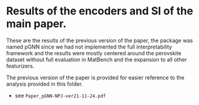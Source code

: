 # Results of the encoders and SI of the main paper.

These are the results of the previous version of the paper, the package was named pGNN since we had not implemented the full interpretability framework and the results were mostly centered around the perovskite dataset without full evaluation in MatBench and the expansion to all other featurizers.

The previous version of the paper is provided for easier reference to the analysis provided in this folder.

- see `Paper_pGNN-NPJ-ver21-11-24.pdf`